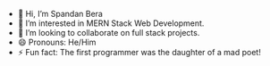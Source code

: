 - 👋 Hi, I’m Spandan Bera
- 👀 I’m interested in MERN Stack Web Development.
- 💞️ I’m looking to collaborate on full stack projects.
- 😄 Pronouns: He/Him
- ⚡ Fun fact: The first programmer was the daughter of a mad poet!

<!---
EmrysILIO1710/EmrysILIO1710 is a ✨ special ✨ repository because its `README.md` (this file) appears on your GitHub profile.
You can click the Preview link to take a look at your changes.
--->
